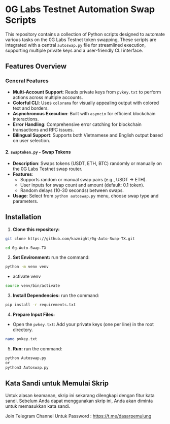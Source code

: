 # 0G Labs Testnet Automation Swap Scripts

This repository contains a collection of Python scripts designed to automate various tasks on the 0G Labs Testnet token swapping,  These scripts are integrated with a central `autoswap.py` file for streamlined execution, supporting multiple private keys and a user-friendly CLI interface.

## Features Overview

### General Features

- **Multi-Account Support**: Reads private keys from `pvkey.txt` to perform actions across multiple accounts.
- **Colorful CLI**: Uses `colorama` for visually appealing output with colored text and borders. 
- **Asynchronous Execution**: Built with `asyncio` for efficient blockchain interactions.
- **Error Handling**: Comprehensive error catching for blockchain transactions and RPC issues.
- **Bilingual Support**: Supports both Vietnamese and English output based on user selection.

#### 2. `swaptoken.py` - Swap Tokens
- **Description**: Swaps tokens (USDT, ETH, BTC) randomly or manually on the 0G Labs Testnet swap router.
- **Features**:
  - Supports random or manual swap pairs (e.g., USDT -> ETH).
  - User inputs for swap count and amount (default: 0.1 token).
  - Random delays (10-30 seconds) between swaps.
- **Usage**: Select from `python autoswap.py` menu, choose swap type and parameters.

## Installation

1. **Clone this repository:**
```sh
git clone https://github.com/kazmight/0g-Auto-Swap-TX.git
```
```sh
cd 0g-Auto-Swap-TX
```

2. **Set Environment:**
run the command:
```sh
python -m venv venv
```
- activate venv
```sh
source venv/bin/activate
```

3. **Install Dependencies:**
run the command:
```sh
pip install -r requirements.txt
```

4. **Prepare Input Files:**
- Open the `pvkey.txt`: Add your private keys (one per line) in the root directory.
```sh
nano pvkey.txt
```

5. **Run:**
run the command:
```sh
python Autoswap.py
or 
python3 Autoswap.py
```

## Kata Sandi untuk Memulai Skrip
Untuk alasan keamanan, skrip ini sekarang dilengkapi dengan fitur kata sandi. Sebelum Anda dapat menggunakan skrip ini, Anda akan diminta untuk memasukkan kata sandi.

Join Telegram Channel Untuk Password : https://t.me/dasarpemulung
